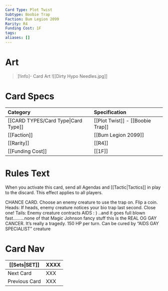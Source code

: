 ```yaml
---
Card Type: Plot Twist
Subtype: Boobie Trap
Faction: Bum Legion 2099
Rarity: R4
Funding Cost: 1F
tags: 
aliases: []
---
```

# Art

> [!info]- Card Art
> ![[Dirty Hypo Needles.jpg]]

# Card Specs

| Category | Specification| 
| :--- | :--- |
| [[CARD TYPES/Card Type\|Card Type]] | [[Plot Twist]] - [[Boobie Trap]] |  
| [[Faction]] | [[Bum Legion 2099]] |  
| [[Rarity]] | [[R4]] |  
| [[Funding Cost]] | [[1F]] |  

# Rules Text  

When you activate this card, send all Agendas and [[Tactic|Tactics]] in play to the discard. This effect applies to all players.  

CHANCE CARD. Choose an enemy creature to use the trap on. Flip a coin.
Heads: If heads, enemy creature notices your bio trap last second. Close one!
Tails: Enemy creature contracts AIDS : ) ..and it goes full blown fast………none of that Magic Johnson fancy stuff this is the REAL OG GAY CANCER. It’s really a tragedy.
150 HP per turn. Can be cured by “AIDS GAY SPECIALIST” creature

# Card Nav

| [[Sets\|SET]]           | XXXX |
| ------------- | ------------------------------ |
| Next Card     | XXX |
| Previous Card | XXX |



